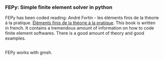 ### FEPy: Simple finite element solver in python
FEPy has been coded reading: André Fortin - les éléments finis de la théorie à la pratique. [Éléments finis de la théorie à la pratique](https://giref.ulaval.ca/afortin/elements_finis.pdf). This book is written in french. It contains a tremendous amount of information on how to code finite element softwares. There is a good amount of theory and good examples.

##
FEPy works with gmsh.  
